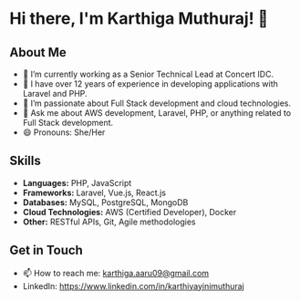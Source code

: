
# Hi there, I'm Karthiga Muthuraj! 👋

## About Me

- 🔭 I’m currently working as a Senior Technical Lead at Concert IDC.
- 🌱 I have over 12 years of experience in developing applications with Laravel and PHP.
- 👯 I’m passionate about Full Stack development and cloud technologies.
- 💬 Ask me about AWS development, Laravel, PHP, or anything related to Full Stack development.
- 😄 Pronouns: She/Her

## Skills

- **Languages:** PHP, JavaScript
- **Frameworks:** Laravel, Vue.js, React.js
- **Databases:** MySQL, PostgreSQL, MongoDB
- **Cloud Technologies:** AWS (Certified Developer), Docker
- **Other:** RESTful APIs, Git, Agile methodologies

## Get in Touch

- 📫 How to reach me: [karthiga.aaru09@gmail.com](mailto:karthiga.aaru09@gmail.com)
- LinkedIn: https://www.linkedin.com/in/karthiyayinimuthuraj

